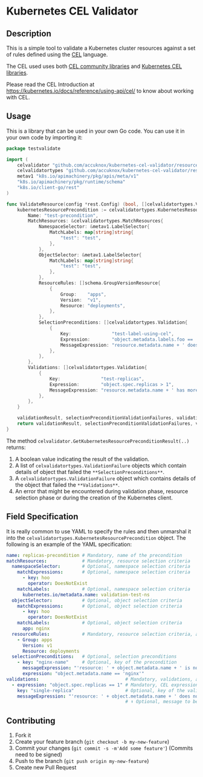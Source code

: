 # Kubernetes CEL Validator

## Description

This is a simple tool to validate a Kubernetes cluster resources against a set of rules defined using the [CEL](https://github.com/google/cel-spec) language.

The CEL used uses both [CEL community libraries](https://kubernetes.io/docs/reference/using-api/cel/#cel-community-libraries) and [Kubernetes CEL libraries](https://kubernetes.io/docs/reference/using-api/cel/#kubernetes-cel-libraries).

Please read the CEL Introduction at https://kubernetes.io/docs/reference/using-api/cel/ to know about working with CEL.

## Usage

This is a library that can be used in your own Go code. You can use it in your own code by importing it:

```go
package testvalidate

import (
	celvalidator "github.com/accuknox/kubernetes-cel-validator/resource-cel-validator/pkg"
	celvalidatortypes "github.com/accuknox/kubernetes-cel-validator/resource-cel-validator/pkg/types"
	metav1 "k8s.io/apimachinery/pkg/apis/meta/v1"
	"k8s.io/apimachinery/pkg/runtime/schema"
	"k8s.io/client-go/rest"
)

func ValidateResource(config *rest.Config) (bool, []celvalidatortypes.ValidationFailure, celvalidatortypes.ValidationFailure, error) {
	kubernetesResourcePrecondition := celvalidatortypes.KubernetesResourcePrecondition{
		Name: "test-precondition",
		MatchResources: &celvalidatortypes.MatchResources{
			NamespaceSelector: &metav1.LabelSelector{
				MatchLabels: map[string]string{
					"test": "test",
				},
			},
			ObjectSelector: &metav1.LabelSelector{
				MatchLabels: map[string]string{
					"test": "test",
				},
			},
			ResourceRules: []schema.GroupVersionResource{
				{
					Group:    "apps",
					Version:  "v1",
					Resource: "deployments",
				},
			},
			SelectionPreconditions: []celvalidatortypes.Validation{
				{
					Key:               "test-label-using-cel",
					Expression:        "object.metadata.labels.foo == 'bar'",
					MessageExpression: "resource.metadata.name + ' does not have label foo=bar'",
				},
			},
		},
		Validations: []celvalidatortypes.Validation{
			{
				Key:               "test-replicas",
				Expression:        "object.spec.replicas > 1",
				MessageExpression: "resource.metadata.name + ' has more than 1 replica'",
			},
		},
	}

	validationResult, selectionPreconditionValidationFailures, validationFailure, err := celvalidator.GetKubernetesResourcePreconditionResult(&kubernetesResourcePrecondition, config)
	return validationResult, selectionPreconditionValidationFailures, validationFailure, err
}
```

The method `celvalidator.GetKubernetesResourcePreconditionResult(..)` returns:
1. A boolean value indicating the result of the validation.
2. A list of `celvalidatortypes.ValidationFailure` objects which contain details of object that failed the `**SelectionPreconditions**`.
3. A `celvalidatortypes.ValidationFailure` object which contains details of the object that failed the `**Validations**`.
4. An error that might be encountered during validation phase, resource selection phase or during the creation of the Kubernetes client.

## Field Specification

It is really common to use YAML to specify the rules and then unmarshal it into the `celvalidatortypes.KubernetesResourcePrecondition` object. The following is an example of the YAML specification:

```yaml
name: replicas-precondition # Mandatory, name of the precondition
matchResources:             # Mandatory, resource selection criteria
  namespaceSelector:        # Optional, namespace selection criteria
    matchExpressions:       # Optional, namespace selection criteria
      - key: hoo
        operator: DoesNotExist
    matchLabels:            # Optional, namespace selection criteria
      kubernetes.io/metadata.name: validation-test-ns
  objectSelector:           # Optional, object selection criteria
    matchExpressions:       # Optional, object selection criteria
      - key: hoo
        operator: DoesNotExist
    matchLabels:            # Optional, object selection criteria
      app: nginx
  resourceRules:            # Mandatory, resource selection criteria, at least one resource rule is required
    - Group: apps
      Version: v1
      Resource: deployments
  selectionPreconditions:   # Optional, selection preconditions
    - key: "nginx-name"     # Optional, key of the precondition
      messageExpression: "'resource: ' + object.metadata.name + ' is not nginx'" # Optional, message to be displayed when the precondition fails
      expression: "object.metadata.name == 'nginx'"                              # Mandatory, CEL expression to be evaluated
validations:                                # Mandatory, validations, at least one validation is required
  - expression: "object.spec.replicas == 1" # Mandatory, CEL expression to be evaluated
    key: "single-replica"                   # Optional, key of the validation
    messageExpression: "'resource: ' + object.metadata.name + ' does not have 1 replica, it has ' + string(object.spec.replicas)" 
                                            # ⬆ Optional, message to be displayed when the validation fails
```

## Contributing

1. Fork it
2. Create your feature branch (`git checkout -b my-new-feature`)
3. Commit your changes (`git commit -s -m'Add some feature'`) (Commits need to be signed)
4. Push to the branch (`git push origin my-new-feature`)
5. Create new Pull Request
